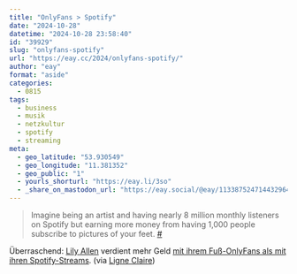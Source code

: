 ```yaml
---
title: "OnlyFans > Spotify"
date: "2024-10-28"
datetime: "2024-10-28 23:58:40"
id: "39929"
slug: "onlyfans-spotify"
url: "https://eay.cc/2024/onlyfans-spotify/"
author: "eay"
format: "aside"
categories:
  - 0815
tags:
  - business
  - musik
  - netzkultur
  - spotify
  - streaming
meta:
  - geo_latitude: "53.930549"
  - geo_longitude: "11.381352"
  - geo_public: "1"
  - yourls_shorturl: "https://eay.li/3so"
  - _share_on_mastodon_url: "https://eay.social/@eay/113387524714432964"
---
```


> Imagine being an artist and having nearly 8 million monthly listeners on Spotify but earning more money from having 1,000 people subscribe to pictures of your feet. [#](https://x.com/lilyallen/status/1849803776753893639)

Überraschend: [Lily Allen](https://en.wikipedia.org/wiki/Lily_Allen) verdient mehr Geld [mit ihrem Fuß-OnlyFans als mit ihren Spotify-Streams](https://variety.com/2024/music/news/lily-allen-onlyfans-feet-pictures-spotify-1236191247/). (via [Ligne Claire](https://ligneclaire.de/links-28-oktober-2024))
